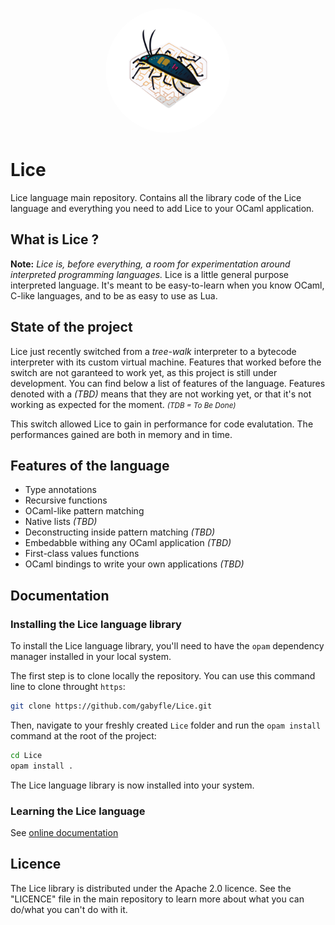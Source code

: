 <p align="center"><img src="https://raw.githubusercontent.com/gabyfle/Lice/main/lice.svg" width="200px" style="margin: auto; border-radius: 200px;"></p>

# Lice
Lice language main repository. Contains all the library code of the Lice language and everything you need to add Lice to your OCaml application.

## What is Lice ?

**Note:** *Lice is, before everything, a room for experimentation around interpreted programming languages.*
Lice is a little general purpose interpreted language. It's meant to be easy-to-learn when you know OCaml, C-like languages, and to be as easy to use as Lua.

## State of the project

Lice just recently switched from a *tree-walk* interpreter to a bytecode interpreter with its custom virtual machine. Features that worked before the switch are not garanteed to work yet, as this project is still under development. You can find below a list of features of the language. Features denoted with a *(TBD)* means that they are not working yet, or that it's not working as expected for the moment. <small>*(TDB = To Be Done)*</small>

This switch allowed Lice to gain in performance for code evalutation. The performances gained are both in memory and in time.

## Features of the language
- Type annotations
- Recursive functions
- OCaml-like pattern matching
- Native lists *(TBD)*
- Deconstructing inside pattern matching *(TBD)*
- Embedabble withing any OCaml application *(TBD)*
- First-class values functions
- OCaml bindings to write your own applications *(TBD)*

## Documentation

### Installing the Lice language library

To install the Lice language library, you'll need to have the `opam` dependency manager installed in your local system.

The first step is to clone locally the repository. You can use this command line to clone throught `https`:

```bash
git clone https://github.com/gabyfle/Lice.git
```

Then, navigate to your freshly created `Lice` folder and run the `opam install` command at the root of the project:

```bash
cd Lice
opam install .
```

The Lice language library is now installed into your system.

### Learning the Lice language

See <a href="https://lice.gabyfle.dev">online documentation</a>

## Licence

The Lice library is distributed under the Apache 2.0 licence. See the "LICENCE" file in the main repository to learn more about what you can do/what you can't do with it.
